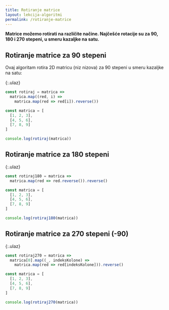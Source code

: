 ```yaml
---
title: Rotiranje matrice
layout: lekcija-algoritmi
permalink: /rotiranje-matrice
---
```


**Matrice možemo rotirati na različite načine. Najčešće rotacije su za 90, 180 i 270 stepeni, u smeru kazaljke na satu.**

## Rotiranje matrice za 90 stepeni

Ovaj algoritam rotira 2D matricu (niz nizova) za 90 stepeni u smeru kazaljke na satu:

{:.ulaz}
```js
const rotiraj = matrica => 
  matrica.map((red, i) => 
    matrica.map(red => red[i]).reverse())

const matrica = [
  [1, 2, 3],
  [4, 5, 6],
  [7, 8, 9]
]

console.log(rotiraj(matrica))
```

## Rotiranje matrice za 180 stepeni

{:.ulaz}
```js
const rotiraj180 = matrica => 
  matrica.map(red => red.reverse()).reverse()

const matrica = [
  [1, 2, 3],
  [4, 5, 6],
  [7, 8, 9]
]

console.log(rotiraj180(matrica))
```

## Rotiranje matrice za 270 stepeni (-90)

{:.ulaz}
```js
const rotiraj270 = matrica => 
  matrica[0].map((_, indeksKolone) => 
    matrica.map(red => red[indeksKolone])).reverse()

const matrica = [
  [1, 2, 3],
  [4, 5, 6],
  [7, 8, 9]
]

console.log(rotiraj270(matrica))
```
